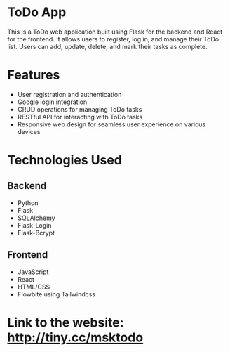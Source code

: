 ﻿# ToDo App
 This is a ToDo web application built using Flask for the backend and React for the frontend. It allows users to register, log in, and manage their ToDo list. Users can add, update, delete, and mark their tasks as complete.

 # Features 

  - User registration and authentication
  - Google login integration
  - CRUD operations for managing ToDo tasks
  - RESTful API for interacting with ToDo tasks
  - Responsive web design for seamless user experience on various devices

# Technologies Used
## Backend
  - Python
  - Flask
  - SQLAlchemy
  - Flask-Login
  - Flask-Bcrypt

## Frontend
  - JavaScript
  - React
  - HTML/CSS
  - Flowbite using Tailwindcss

# Link to the website: http://tiny.cc/msktodo
